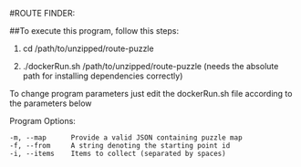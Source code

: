 #ROUTE FINDER:

##To execute this program, follow this steps:

1. cd /path/to/unzipped/route-puzzle

2. ./dockerRun.sh /path/to/unzipped/route-puzzle   (needs the absolute path for installing dependencies correctly)

To change program parameters just edit the dockerRun.sh file according to the parameters below

Program Options:

    -m, --map      Provide a valid JSON containing puzzle map
    -f, --from     A string denoting the starting point id
    -i, --items    Items to collect (separated by spaces)
